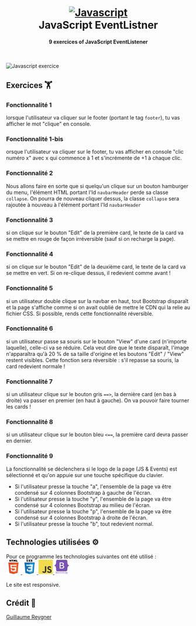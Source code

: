 
<h1 align="center">
  <br>
  <a href="https://www.javascript.com/"><img src="https://upload.wikimedia.org/wikipedia/commons/thumb/9/99/Unofficial_JavaScript_logo_2.svg/640px-Unofficial_JavaScript_logo_2.svg.png" alt="Javascript" width="200"></a>
  <br>
JavaScript EventListner <br>
</h1>
<h4 align="center">9 exercices of JavaScript EventListener</h4>
<br>

![Javascript exercice](https://i.imgur.com/Dc0tSdW.png)

## Exercices 🏋️

### Fonctionnalité 1 

lorsque l'utilisateur va cliquer sur le footer (portant le tag `footer`), tu vas afficher le mot "clique" en console.

### Fonctionnalité 1-bis

orsque l'utilisateur va cliquer sur le footer, tu vas afficher en console "clic numéro x" avec x qui commence à 1 et s'incrémente de +1 à chaque clic.

### Fonctionnalité 2

Nous allons faire en sorte que si quelqu'un clique sur un bouton hamburger du menu, l'élément HTML portant l'Id `navbarHeader` perde sa classe `collapse`. On pourra de nouveau cliquer dessus, la classe `collapse` sera rajoutée à nouveau à l'élément portant l'Id `navbarHeader`

### Fonctionnalité 3

si on clique sur le bouton "Edit" de la première card, le texte de la card va se mettre en rouge de façon irréversible (sauf si on recharge la page).

### Fonctionnalité 4

si on clique sur le bouton "Edit" de la deuxième card, le texte de la card va se mettre en vert. Si on re-clique dessus, il redevient comme avant !

### Fonctionnalité 5

si un utilisateur double clique sur la navbar en haut, tout Bootstrap disparaît et la page s'affiche comme si on avait oublié de mettre le CDN qui la relie au fichier CSS. Si possible, rends cette fonctionnalité réversible.

### Fonctionnalité 6

si un utilisateur passe sa souris sur le bouton "View" d'une card (n'importe laquelle), celle-ci va se réduire. Cela veut dire que le texte disparaît, l'image n'apparaîtra qu'à 20 % de sa taille d'origine et les boutons "Edit" / "View" restent visibles. Cette fonction sera réversible : s'il repasse sa souris, la card redevient normale !

### Fonctionnalité 7

si un utilisateur clique sur le bouton gris `==>`, la dernière card (en bas à droite) va passer en premier (en haut à gauche). On va pouvoir faire tourner les cards !

### Fonctionnalité 8

si un utilisateur clique sur le bouton bleu `<==`, la première card devra passer en dernier.

### Fonctionnalité 9


La fonctionnalité se déclenchera si le logo de la page (JS & Events) est sélectionné et qu'on appuie sur une touche spécifique du clavier.
- Si l'utilisateur presse la touche "a", l'ensemble de la page va être condensé sur 4 colonnes Bootstrap à gauche de l'écran.
- Si l'utilisateur presse la touche "y", l'ensemble de la page va être condensé sur 4 colonnes Bootstrap au milieu de l'écran.
- Si l'utilisateur presse la touche "p", l'ensemble de la page va être condensé sur 4 colonnes Bootstrap à droite de l'écran.
- Si l'utilisateur presse la touche "b", tout redevient normal.



## Technologies utilisées ⚙️

<p align="left">Pour ce programme les technologies suivantes ont été utilisé : <br>
<a href="https://www.w3.org/html/" target="_blank" rel="noreferrer"> <img src="https://raw.githubusercontent.com/devicons/devicon/master/icons/html5/html5-original-wordmark.svg" alt="html5" width="40" height="40"/> </a>
<a href="https://www.w3schools.com/css/" target="_blank" rel="noreferrer"> <img src="https://raw.githubusercontent.com/devicons/devicon/master/icons/css3/css3-original-wordmark.svg" alt="css3" width="40" height="40"/> </a>
<a href="https://developer.mozilla.org/en-US/docs/Web/JavaScript" target="_blank" rel="noreferrer"> <img src="https://raw.githubusercontent.com/devicons/devicon/master/icons/javascript/javascript-original.svg" alt="javascript" width="40" height="40"/> </a>
<a href="https://getbootstrap.com" target="_blank" rel="noreferrer"> <img src="https://raw.githubusercontent.com/devicons/devicon/master/icons/bootstrap/bootstrap-plain-wordmark.svg" alt="bootstrap" width="40" height="40"/> </a>
<br>
<br>
Le site est responsive.</p>

## Crédit 🔗
[Guillaume Reygner](https://github.com/guillaume-rygn)
